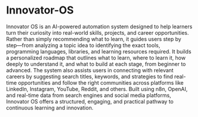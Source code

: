 # Innovator-OS
Innovator OS is an AI-powered automation system designed to help learners turn their curiosity into real-world skills, projects, and career opportunities. Rather than simply recommending what to learn, it guides users step by step—from analyzing a topic idea to identifying the exact tools, programming languages, libraries, and learning resources required. It builds a personalized roadmap that outlines what to learn, where to learn it, how deeply to understand it, and what to build at each stage, from beginner to advanced. The system also assists users in connecting with relevant careers by suggesting search titles, keywords, and strategies to find real-time opportunities and follow the right communities across platforms like LinkedIn, Instagram, YouTube, Reddit, and others. Built using n8n, OpenAI, and real-time data from search engines and social media platforms, Innovator OS offers a structured, engaging, and practical pathway to continuous learning and innovation.
